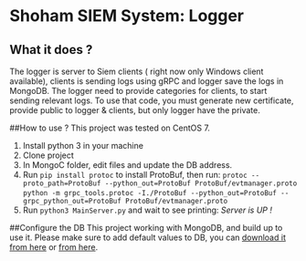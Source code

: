 # Shoham SIEM System: Logger
## What it does ?
The logger is server to Siem clients ( right now only Windows client available), clients is sending logs using gRPC and logger save the logs in MongoDB.
The logger need to provide categories for clients, to start sending relevant logs.
To use that code, you must generate new certificate, provide public to logger & clients, but only logger have the private.

##How to use ?
This project was tested on CentOS 7.
1. Install python 3 in your machine
2.  Clone project
3. In MongoC folder, edit files and update the DB address.
4. Run `pip install protoc` to install ProtoBuf, then run:
`protoc --proto_path=ProtoBuf --python_out=ProtoBuf ProtoBuf/evtmanager.proto`
`python -m grpc_tools.protoc -I./ProtoBuf --python_out=ProtoBuf --grpc_python_out=ProtoBuf ProtoBuf/evtmanager.proto`
5.  Run `python3 MainServer.py` and wait to see printing:  *Server is UP !*

##Configure the DB
This project working with MongoDB, and build up to use it.
Please make sure to add default values to DB, you can [download it from here](https://files.fm/u/g4k6pvdu "download it from here") or [from here](https://1drv.ms/u/s!An0OKyeC4HO3gjK9eLfC5Dvx6PDS?e=TF4B27 "from here").

